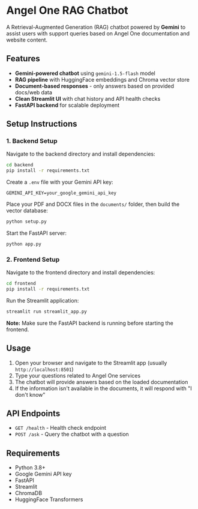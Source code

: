 # Angel One RAG Chatbot

A Retrieval-Augmented Generation (RAG) chatbot powered by **Gemini** to assist users with support queries based on Angel One documentation and website content.

## Features

- **Gemini-powered chatbot** using `gemini-1.5-flash` model
- **RAG pipeline** with HuggingFace embeddings and Chroma vector store
- **Document-based responses** - only answers based on provided docs/web data
- **Clean Streamlit UI** with chat history and API health checks
- **FastAPI backend** for scalable deployment

## Setup Instructions

### 1. Backend Setup

Navigate to the backend directory and install dependencies:

```bash
cd backend
pip install -r requirements.txt
```

Create a `.env` file with your Gemini API key:

```
GEMINI_API_KEY=your_google_gemini_api_key
```

Place your PDF and DOCX files in the `documents/` folder, then build the vector database:

```bash
python setup.py
```

Start the FastAPI server:

```bash
python app.py
```

### 2. Frontend Setup

Navigate to the frontend directory and install dependencies:

```bash
cd frontend
pip install -r requirements.txt
```

Run the Streamlit application:

```bash
streamlit run streamlit_app.py
```

**Note:** Make sure the FastAPI backend is running before starting the frontend.

## Usage

1. Open your browser and navigate to the Streamlit app (usually `http://localhost:8501`)
2. Type your questions related to Angel One services
3. The chatbot will provide answers based on the loaded documentation
4. If the information isn't available in the documents, it will respond with "I don't know"

## API Endpoints

- `GET /health` - Health check endpoint
- `POST /ask` - Query the chatbot with a question

## Requirements

- Python 3.8+
- Google Gemini API key
- FastAPI
- Streamlit
- ChromaDB
- HuggingFace Transformers